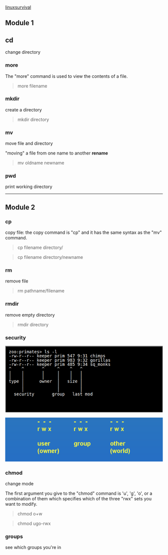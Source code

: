 [linuxsurvival](https://linuxsurvival.com/linux-tutorial-introduction/)


## Module 1

## cd

change directory

### more

The "more" command is used to view the contents of a file. 

> more filename

### mkdir

create a directory

> mkdir directory

### mv

move file and directory


"moving" a file from one name to another **rename**

> mv oldname newname


### pwd

print working directory

----------


## Module 2


### cp

copy file: the copy command is "cp" and it has the same syntax as the "mv" command.

> cp filename directory/

> cp filename directory/newname



### rm

remove file

> rm pathname/filename

### rmdir

remove empty directory

> rmdir directory


### security

![](./imgs/security.png)

![](./imgs/security-2.png)


### chmod

change mode

The first argument you give to the "chmod" command is 'u', 'g', 'o', or a combination of them which specifies which of the three "rwx" sets you want to modify.

> chmod o+w

> chmod ugo-rwx


### groups

see which groups you're in